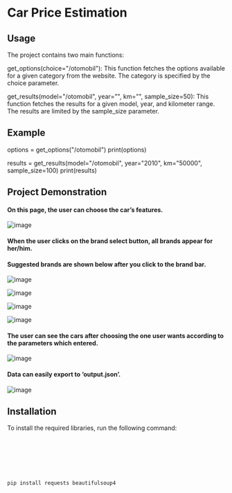 # Car Price Estimation

## Usage
The project contains two main functions:

get_options(choice="/otomobil"): This function fetches the options available for a given category from the website. The category is specified by the choice parameter.

get_results(model="/otomobil", year="", km="", sample_size=50): This function fetches the results for a given model, year, and kilometer range. The results are limited by the sample_size parameter.


## Example
options = get_options("/otomobil")
print(options)

results = get_results(model="/otomobil", year="2010", km="50000", sample_size=100)
print(results)



## Project Demonstration

#### On this page, the user can choose the car’s features.

![image](https://github.com/aslikayalik/Car-Price-Estimation/assets/96055823/ccf3e265-3d04-4008-832f-7ec5b25d0e19)

#### When the user clicks on the brand select button, all brands appear for her/him. 
#### Suggested brands are shown below after you click to the brand bar.

![image](https://github.com/aslikayalik/Car-Price-Estimation/assets/96055823/60a9db7f-d894-4d26-b9ea-848860e04029)

![image](https://github.com/aslikayalik/Car-Price-Estimation/assets/96055823/726780ed-235e-4657-8758-f4927ae59c08)

![image](https://github.com/aslikayalik/Car-Price-Estimation/assets/96055823/0fc24d9b-0fe5-42d1-a1ce-2cc9ae1deffb)

![image](https://github.com/aslikayalik/Car-Price-Estimation/assets/96055823/8f62a00d-f1f3-48cb-b98f-5c4d71195634)

#### The user can see the cars after choosing the one user wants according to the parameters which entered.

![image](https://github.com/aslikayalik/Car-Price-Estimation/assets/96055823/ae5e9811-4efe-4ff6-b1d8-75ae6e9e2534)

#### Data can easily export to ‘output.json’.

![image](https://github.com/aslikayalik/Car-Price-Estimation/assets/96055823/74848be5-6f63-41a2-ba35-a0502af3abd7)









## Installation

To install the required libraries, run the following command:

```bash







pip install requests beautifulsoup4
